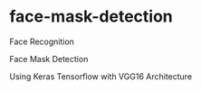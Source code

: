 # face-mask-detection
Face Recognition

Face Mask Detection 

Using Keras Tensorflow with VGG16 Architecture
